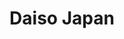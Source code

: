 ---
title: "Daiso Japan"
url: /san-diego/daiso-japan-clairemont-mesa-boulevard/
shop: variety store
---